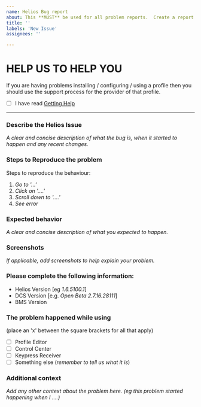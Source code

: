 ```yaml
---
name: Helios Bug report
about: This **MUST** be used for all problem reports.  Create a report for problems with the Helios Project to help us to help you
title: ''
labels: 'New Issue'
assignees: ''

---
```

# HELP US TO HELP YOU

If you are having problems installing / configuring / using a profile then you should use the support process for the provider of that profile.

- [ ] I have read [Getting Help](https://github.com/HeliosVirtualCockpit/Helios/wiki/Get-Help)
---
### Describe the Helios Issue
*A clear and concise description of what the bug is, when it started to happen and any recent changes.*

### Steps to Reproduce the problem
Steps to reproduce the behaviour:
1. *Go to '...'*
2. *Click on '....'*
3. *Scroll down to '....'*
4. *See error*

### Expected behavior
*A clear and concise description of what you expected to happen.*

### Screenshots
*If applicable, add screenshots to help explain your problem.*

### Please complete the following information:
 - Helios Version [eg *1.6.5100.1*]
 - DCS Version [e.g. *Open Beta 2.7.16.28111*]
 - BMS Version

### The problem happened while using 
(place an 'x' between the square brackets for all that apply)
 - [ ] Profile Editor
 - [ ] Control Center
 - [ ] Keypress Receiver
 - [ ] Something else (*remember to tell us what it is*)

### Additional context
*Add any other context about the problem here.  (eg this problem started happening when I ....)*
